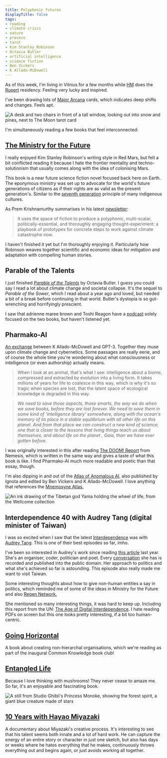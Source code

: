 ```yaml
---
title: Polyphonic futures 
displayTitle: false
tags: 
- reading
- climate crisis
- nature
- process
- tarot
- Kim Stanley Robinson
- Octavia Butler
- artificial intelligence
- science fiction
- Ben Vickers
- K Allado-McDowell
---
```


As of this week, I'm living in Vilnius for a few months while [HM](https://www.melnycz.uk/)  does the [Rupert](http://rupert.lt/) residency. Feeling very lucky and inspired.

I've been drawing lots of [Major Arcana](https://en.wikipedia.org/wiki/Major_Arcana) cards, which indicates deep shifts and changes. Feels apt.

![A desk and two chairs in front of a tall window, looking out into snow and pines, next to The Moon tarot card](https://d2w9rnfcy7mm78.cloudfront.net/11067992/original_018e3c7b4de240a449c2e7c9a8f3110e.jpg?1615139847?bc=0)

I'm simultaneously reading a few books that feel interconnected:

## [The Ministry for the Future](https://en.wikipedia.org/wiki/The_Ministry_for_the_Future)

I really enjoyed Kim Stanley Robinson's writing style in Red Mars, but felt a bit conflicted reading it because I hate the frontier mentality and techno-solutionism that usually comes along with the idea of colonising Mars.

This book is a near future science fiction novel focused back here on Earth. The eponymous ministry was set up to advocate for the world's future generations of citizens as if their rights are as valid as the present generation's. Similar to the [seventh generation](http://postgrowth.art/the-7th-generation-principle-En.html) principle of many indigenous cultures.

As Prem Krishnamurthy summarises in his latest [newsletter](https://premkrishnamurthy.substack.com/p/february-futures):

> It uses the space of fiction to produce a polyphonic, multi-scalar, politically-essential, and thoroughly engaging thought-experiment: a playbook of prototypes for concrete steps to work against climate catastrophe now.

I haven't finished it yet but I'm thoroughly enjoying it. Particularly how Robinson weaves together scientific and economic ideas for mitigation and adaptation with compelling human stories.

## Parable of the Talents

I just finished *[Parable of the Talents](https://en.wikipedia.org/wiki/Parable_of_the_Talents_(novel))* by Octavia Butler. I guess you could say I read a lot about climate change and societal collapse. It's the sequel to *Parable of the Sower*, which I read about a year ago and loved, but needed a bit of a break before continuing in that world. Butler's dystopia is so gut-wrenching and horrifyingly prescient.

I saw that adrienne maree brown and Toshi Reagon have a [podcast](https://twitter.com/oparables) solely focused on the two books, but haven't listened yet.

## Pharmako-AI

[An exchange](https://ignota.org/collections/frontpage/products/pharmako-ai) between K Allado-McDowell and GPT-3. Together they muse upon climate change and cybernetics. Some passages are really eerie, and of course the whole time you're wondering about what consciousness or intelligence (or even authorship) actually means.

> When I look at an animal, that's what I see: intelligence about a biome, compressed and extracted by evolution into a living form. It takes millions of years for life to coalesce in this way, which is why it's so tragic when species are lost, that the latent space of ecological knowledge is degraded in this way.

> *We need to save those aspects, those smarts, the way we do when we save books, before they are lost forever. We need to save them in some kind of 'intelligence library' somewhere, along with the ocean's memory of its place in a stable equilibrium with all other life on this planet. And from that place we can construct a new kind of science, one that is closer to the lessons that living things teach us about themselves, and about life on the planet , Gaia, than we have ever gotten before.*

I was originally interested in this after reading [The DOOM! Report](https://nemesis.global/memos/the-doom-report) from Nemesis, which is written in the same way and gives a taste of what this book is like. I find Pharmako-AI much more readable and poetic than that essay, though. 

I'm also dipping in and out of the [Atlas of Anomalous AI](https://ignota.org/collections/frontpage/products/atlas-of-anomalous-ai), also published by Ignota and edited by Ben Vickers and K Allado-McDowell. I love anything that references the [Mnemosyne Atlas.](https://warburg.library.cornell.edu/about)

![An ink drawing of the Tibetan god Yama holding the wheel of life, from the Wellcome collection](https://d2w9rnfcy7mm78.cloudfront.net/11068036/original_de42522826d34a1fefb6248ebb6e40ba.jpg?1615140087?bc=0)
## Interdependence 40 with Audrey Tang (digital minister of Taiwan)

I was so excited when I saw that the latest [Interdependence](https://www.patreon.com/interdependence) was with [Audrey Tang](https://audreyt.org/). This is one of their best episodes so far, imho.  

I've been so interested in Audrey's work since reading [this article](https://restofworld.org/2020/audrey-tang-the-conservative-anarchist/) last year. She's an organiser, coder, politician and poet. Every [conversation](https://talk.pdis.nat.gov.tw/t/principles-for-handling-official-visits-to-digital-minister-audrey-tang/70) she has is recorded and published into the public domain. Her approach to politics and what she's achieved so far is astounding. This episode also really made me want to visit Taiwan.

Some interesting thoughts about how to give non-human entities a say in politics, which reminded me of some of the ideas in Ministry for the Future and also [Regen Network.](https://www.regen.network/)

She mentioned so many interesting things, it was hard to keep up. Including this report from the UN: [The Age of Digital Interdependence](https://www.un.org/en/pdfs/DigitalCooperation-report-for%20web.pdf). I hate reading PDFs on screen but this one looks pretty interesting, if a bit too human-centric.

## [Going Horizontal](https://goinghorizontal.co/)

A book about creating non-hierarchal organisations, which we're reading as part of the inaugural Common Knowledge book club! 

## [Entangled Life](https://www.merlinsheldrake.com/entangled-life)

Because I love thinking with mushrooms! They never cease to amaze me. So far, it's an enjoyable and fascinating book.

![A still from Studio Ghibli's Princess Monoke, showing the forest spirit, a giant blue creature made of stars](https://d2w9rnfcy7mm78.cloudfront.net/11067841/original_82e931803ee29cb857f3823ab0e318f6.jpg?1615138802?bc=0)

## [10 Years with Hayao Miyazaki](https://www3.nhk.or.jp/nhkworld/en/ondemand/program/video/10yearshayaomiyazaki/?type=tvEpisode&)

A documentary about Miyazaki's creative process. It's interesting to see that his talent seems both innate and a lot of hard work. He can capture the energy of an entire story or character in just one sketch, but also has days or weeks where he hates everything that he makes, continuously throws everything out and begins again, or just avoids working all together.